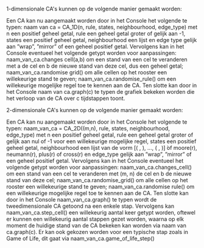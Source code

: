 1-dimensionale CA's kunnen op de volgende manier gemaakt worden:

Een CA kan nu aangemaakt worden door in het Console het volgende
te typen: naam van ca = CA_1D(n, rule, states, neighbourhood, edge_type)
met n een positief geheel getal, rule een geheel getal groter of gelijk
aan -1, states een positief geheel getal, neighbourhood een lijst en
edge type gelijk aan ”wrap”, ”mirror” of een geheel positief getal.
Vervolgens kan in het Console eventueel het volgende getypt worden
voor aanpassingen:
naam_van_ca.changes cell(a,b) om een stand van een cel te veranderen
met a de cel en b de nieuwe stand van deze cel, dus een geheel getal;
naam_van_ca.randomise grid() om alle cellen op het rooster een willekeurige
stand te geven; naam_van_ca.randomise_rule() om een willekeurige mogelijke
regel toe te kennen aan de CA. Ten slotte kan door in het Console
naam van ca.graph(c) te typen de grafiek bekeken worden die het verloop
van de CA over c tijdstappen toont.

2-dimensionale CA's kunnen op de volgende manier gemaakt worden:

Een CA kan nu aangemaakt worden door in het Console het volgende
te typen: naam_van_ca = CA_2D((m,n), rule, states, neighbourhood, edge_type)
met n een positief geheel getal, rule een geheel getal groter of gelijk
aan nul of -1 voor een willekeurige mogelijke regel, states een positief
geheel getal, neighbourhood een lijst van de vorm [( , ), ..., ( , )]
 ́of moore(r), neumann(r), plus(r) of cross(r) en edge_type gelijk aan
”wrap”, ”mirror” of een geheel positief getal. Vervolgens kan in het
Console eventueel het volgende getypt worden voor aanpassingen: naam_van_ca.changes_cell()
om een stand van een cel te veranderen met (m, n) de cel en b de nieuwe
stand van deze cel; naam_van_ca.randomise_grid() om alle cellen op het
rooster een willekeurige stand te geven; naam_van_ca.randomise rule()
om een willekeurige mogelijke regel toe te kennen aan de CA. Ten slotte
kan door in het Console naam_van_ca.graph() te typen wordt de tweedimensionale
CA getoond na een enkele stap. Vervolgens kan naam_van_ca.step_cell()
een willekeurig aantal keer getypt worden, oftewel er kunnen een willekeurig
aantal stappen gezet worden, waarna op elk moment de huidige stand
van de CA bekeken kan worden via naam van ca.graph(c). Er kan ook gekozen
worden voor een typische stap zoals in Game of Life, dit gaat via
naam_van_ca.game_of_life_step()
